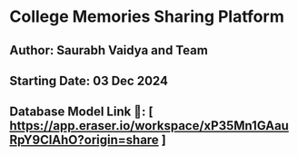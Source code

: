 # College Memories Sharing Platform
## Author: Saurabh Vaidya and Team 
## Starting Date: 03 Dec 2024
## Database Model Link 🔗: [ https://app.eraser.io/workspace/xP35Mn1GAauRpY9ClAhO?origin=share ]
